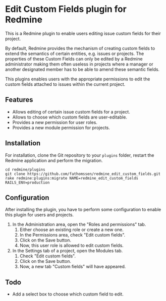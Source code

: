 # Edit Custom Fields plugin for Redmine

This is a Redmine plugin to enable users editing issue custom fields for their project.

By default, Redmine provides the mechanism of creating custom fields to extend the
semantics of certain entities, e.g. issues or projects. The properties of these Custom
Fields can only be edited by a Redmine administrator making them often useless in
projects where a manager or another designated member has to be able to amend these
semantic fields.

This plugins enables users with the appropriate permissions to edit the custom fields
attached to issues within the current project.

## Features

* Allows editing of certain issue custom fields for a project.
* Allows to choose which custom fields are user-editable.
* Provides a new permission for user roles.
* Provides a new module permission for projects.

## Installation

For installation, clone the Git repository to your `plugins` folder, restart the Redmine application and perform the migration.

    cd redmine/plugins
    git clone https://github.com/fathomssen/redmine_edit_custom_fields.git
    rake redmine:plugins:migrate NAME=redmine_edit_custom_fields RAILS_ENV=production

## Configuration

After installing the plugin, you have to perform some configuration to enable this plugin for users and projects.

1. In the Administration area, open the "Roles and permissions" tab.
    1. Either choose an existing role or create a new one.
    2. In the Permissions area, check "Edit custom fields".
    3. Click on the Save button.
    4. Now, this user role is allowed to edit custom fields.
2. In the Settings tab of a project, open the Modules tab.
    1. Check "Edit custom fields".
    2. Click on the Save button.
    3. Now, a new tab "Custom fields" will have appeared.

## Todo

* Add a select box to choose which custom field to edit.
